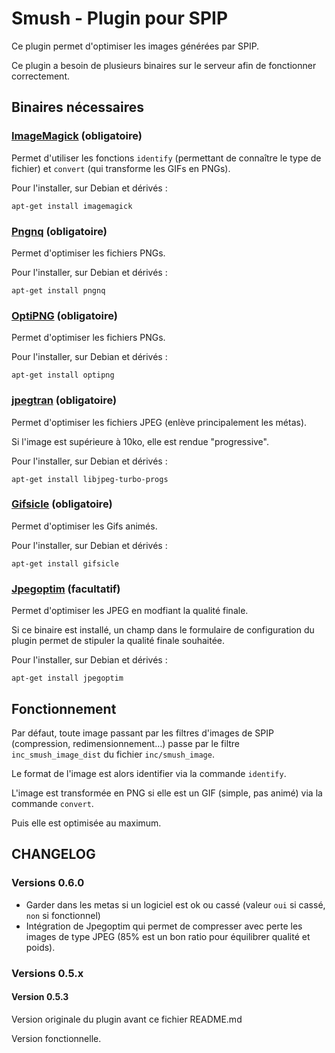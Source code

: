 # Smush - Plugin pour SPIP

Ce plugin permet d'optimiser les images générées par SPIP.

Ce plugin a besoin de plusieurs binaires sur le serveur afin de fonctionner correctement.

## Binaires nécessaires

### [ImageMagick](http://www.imagemagick.org/) (obligatoire)

Permet d'utiliser les fonctions `identify` (permettant de connaître le type de fichier) et `convert` (qui transforme les GIFs en PNGs).

Pour l'installer, sur Debian et dérivés :

`apt-get install imagemagick`

### [Pngnq](http://pngnq.sourceforge.net/) (obligatoire)

Permet d'optimiser les fichiers PNGs.

Pour l'installer, sur Debian et dérivés :

`apt-get install pngnq`

### [OptiPNG](http://optipng.sourceforge.net/) (obligatoire)

Permet d'optimiser les fichiers PNGs.

Pour l'installer, sur Debian et dérivés :

`apt-get install optipng`

### [jpegtran](http://jpegclub.org/jpegtran/) (obligatoire)

Permet d'optimiser les fichiers JPEG (enlève principalement les métas).

Si l'image est supérieure à 10ko, elle est rendue "progressive".

Pour l'installer, sur Debian et dérivés : 

`apt-get install libjpeg-turbo-progs`

### [Gifsicle](https://www.lcdf.org/gifsicle/) (obligatoire)

Permet d'optimiser les Gifs animés.

Pour l'installer, sur Debian et dérivés : 

`apt-get install gifsicle`

### [Jpegoptim](https://github.com/tjko/jpegoptim) (facultatif)

Permet d'optimiser les JPEG en modfiant la qualité finale.

Si ce binaire est installé, un champ dans le formulaire de configuration du plugin permet de stipuler la qualité finale souhaitée.

Pour l'installer, sur Debian et dérivés : 

`apt-get install jpegoptim`

## Fonctionnement

Par défaut, toute image passant par les filtres d'images de SPIP (compression, redimensionnement…) passe par le filtre `inc_smush_image_dist` du fichier `inc/smush_image`.

Le format de l'image est alors identifier via la commande `identify`.

L'image est transformée en PNG si elle est un GIF (simple, pas animé) via la commande `convert`.

Puis elle est optimisée au maximum.

## CHANGELOG

### Versions 0.6.0

* Garder dans les metas si un logiciel est ok ou cassé (valeur `oui` si cassé, `non` si fonctionnel)
* Intégration de Jpegoptim qui permet de compresser avec perte les images de type JPEG (85% est un bon ratio pour équilibrer qualité et poids).

### Versions 0.5.x

#### Version 0.5.3

Version originale du plugin avant ce fichier README.md

Version fonctionnelle.